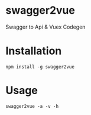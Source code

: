 # swagger2vue
Swagger to Api &amp; Vuex Codegen

# Installation

	npm install -g swagger2vue

# Usage

    swagger2vue -a -v -h
